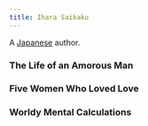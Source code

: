 ```yaml
---
title: Ihara Saikaku
---
```


A [Japanese](../index.html) author.

### The Life of an Amorous Man

### Five Women Who Loved Love

### Worldy Mental Calculations
